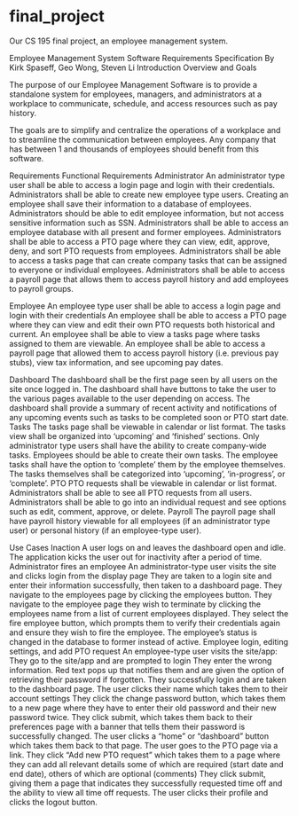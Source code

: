 # final_project
Our CS 195 final project, an employee management system. 

Employee Management System Software Requirements Specification
By Kirk Spaseff, Geo Wong, Steven Li
Introduction
Overview and Goals

The purpose of our Employee Management Software is to provide a standalone system for employees, managers, and administrators at a workplace to communicate, schedule, and access resources such as pay history. 

The goals are to simplify and centralize the operations of a workplace and to streamline the communication between employees. Any company that has between 1 and thousands of employees should benefit from this software. 

Requirements
Functional Requirements
Administrator
An administrator type user shall be able to access a login page and login with their credentials. 
Administrators shall be able to create new employee type users.
Creating an employee shall save their information to a database of employees.
Administrators should be able to edit employee information, but not access sensitive information such as SSN.
Administrators shall be able to access an employee database with all present and former employees.
Administrators shall be able to access a PTO page where they can view, edit, approve, deny, and sort PTO requests from employees.
Administrators shall be able to access a tasks page that can create company tasks that can be assigned to everyone or individual employees. 
Administrators shall be able to access a payroll page that allows them to access payroll history and add employees to payroll groups.
	
Employee
An employee type user shall be able to access a login page and login with their credentials
An employee shall be able to access a PTO page where they can view and edit their own PTO requests both historical and current.
An employee shall be able to view a tasks page where tasks assigned to them are viewable.
An employee shall be able to access a payroll page that allowed them to access payroll history (i.e. previous pay stubs), view tax information, and see upcoming pay dates. 

Dashboard
The dashboard shall be the first page seen by all users on the site once logged in. 
The dashboard shall have buttons to take the user to the various pages available to the user depending on access. 
The dashboard shall provide a summary of recent activity and notifications of any upcoming events such as tasks to be completed soon or PTO start date. 
Tasks
The tasks page shall be viewable in calendar or list format.
The tasks view shall be organized into ‘upcoming’ and ‘finished’ sections.
Only administrator type users shall have the ability to create company-wide tasks.
Employees should be able to create their own tasks. 
The employee tasks shall have the option to ‘complete’ them by the employee themselves.
The tasks themselves shall be categorized into ‘upcoming’, ‘in-progress’, or ‘complete’.
 PTO
PTO requests shall be viewable in calendar or list format.
Administrators shall be able to see all PTO requests from all users.
Administrators shall be able to go into an individual request and see options such as edit, comment, approve, or delete.
Payroll
The payroll page shall have payroll history viewable for all employees (if an administrator type user) or personal history (if an employee-type user).


Use Cases
Inaction
A user logs on and leaves the dashboard open and idle. 
The application kicks the user out for inactivity after a period of time. 
Administrator fires an employee
An administrator-type user visits the site and clicks login from the display page
They are taken to a login site and enter their information successfully, then taken to a dashboard page.
They navigate to the employees page by clicking the employees button.
They navigate to the employee page they wish to terminate by clicking the employees name from a list of current employees displayed.
They select the fire employee button, which prompts them to verify their credentials again and ensure they wish to fire the employee. 
The employee’s status is changed in the database to former instead of active.
Employee login, editing settings, and add PTO request
An employee-type user visits the site/app:
They go to the site/app and are prompted to login
They enter the wrong information. Red text pops up that notifies them and are given the option of retrieving their password if forgotten.
They successfully login and are taken to the dashboard page. 
The user clicks their name which takes them to their account settings
They click the change password button, which takes them to a new page where they have to enter their old password and their new password twice.
They click submit, which takes them back to their preferences page with a banner that tells them their password is successfully changed.
The user clicks a “home” or “dashboard” button which takes them back to that page. 
The user goes to the PTO page via a link.
They click “Add new PTO request” which takes them to a page where they can add all relevant details some of which are required (start date and end date), others of which are optional (comments) 
They click submit, giving them a page that indicates they successfully requested time off and the ability to view all time off requests. 
The user clicks their profile and clicks the logout button.
